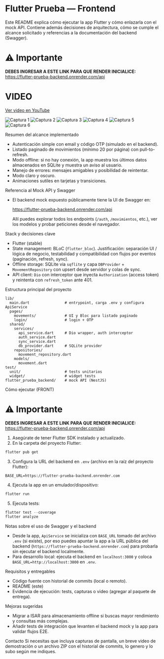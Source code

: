 # Flutter Prueba — Frontend

Este README explica cómo ejecutar la app Flutter y cómo enlazarla con el mock API. Contiene además decisiones de arquitectura, cómo se cumple el alcance solicitado y referencias a la documentación del backend (Swagger).

# ⚠️ Importante

**DEBES INGRESAR A ESTE LINK PARA QUE RENDER INICIALICE:**  
https://flutter-prueba-backend.onrender.com/api

# VIDEO
[Ver video en YouTube](https://youtu.be/pVl4b69sT-Y)

![Captura 1](imagenes/Captura%20de%20pantalla%202025-09-18%20201311.png)
![Captura 2](imagenes/Captura%20de%20pantalla%202025-09-18%20201323.png)
![Captura 3](imagenes/Captura%20de%20pantalla%202025-09-18%20201332.png)
![Captura 4](imagenes/Captura%20de%20pantalla%202025-09-18%20201349.png)
![Captura 5](imagenes/Captura%20de%20pantalla%202025-09-18%20201357.png)
![Captura 6](imagenes/Captura%20de%20pantalla%202025-09-18%20201406.png)


Resumen del alcance implementado
- Autenticación simple con email y código OTP (simulado en el backend).
- Listado paginado de movimientos (mínimo 20 por página) con pull-to-refresh.
- Modo offline: si no hay conexión, la app muestra los últimos datos almacenados en SQLite y muestra un aviso al usuario.
- Manejo de errores: mensajes amigables y posibilidad de reintentar.
- Modo claro y oscuro.
- Animaciones sutiles en tarjetas y transiciones.

Referencia al Mock API y Swagger
- El backend mock expuesto públicamente tiene la UI de Swagger en:

  https://flutter-prueba-backend.onrender.com/api

  Allí puedes explorar todos los endpoints (`/auth`, `/movimientos`, etc.), ver los modelos y probar peticiones desde el navegador.

Stack y decisiones clave
- Flutter (stable)
- State management: BLoC (`flutter_bloc`). Justificación: separación UI / lógica de negocio, testabilidad y compatibilidad con flujos por eventos (paginación, refresh, sync).
- Offline storage: SQLite via `sqflite` y capa `DBProvider` + `MovementRepository` con upsert desde servidor y colas de sync.
- API client: `Dio` con interceptor que inyecta `Authorization` (access token) y reintenta con `refresh_token` ante 401.

Estructura principal del proyecto
```
lib/
  main.dart                # entrypoint, carga .env y configura ApiService
  pages/
    movements/             # UI y Bloc para listado paginado
    login/                 # login + OTP
  shared/
    services/
      api_service.dart     # Dio wrapper, auth interceptor
      auth_service.dart
      sync_service.dart
      db_provider.dart     # SQLite provider
    repositories/
      movement_repository.dart
    models/
      movement.dart
test/
  unit/                    # tests unitarios
  widget/                  # widget tests
flutter_prueba_backend/    # mock API (NestJS)
```

Cómo ejecutar (FRONT)

# ⚠️ Importante

**DEBES INGRESAR A ESTE LINK PARA QUE RENDER INICIALICE:**  
https://flutter-prueba-backend.onrender.com/api

1. Asegúrate de tener Flutter SDK instalado y actualizado.
2. En la carpeta del proyecto Flutter:

```powershell
flutter pub get
```

3. Configura la URL del backend en `.env` (archivo en la raíz del proyecto Flutter):

```
BASE_URL=https://flutter-prueba-backend.onrender.com
```

4. Ejecuta la app en un emulador/dispositivo:

```powershell
flutter run
```

5. Ejecuta tests:

```powershell
flutter test --coverage
flutter analyze
```

Notas sobre el uso de Swagger y el backend
- Desde la app, `ApiService` se inicializa con `BASE_URL` tomado del archivo `.env` (si existe), por eso puedes apuntar la app a la URL pública del backend (`https://flutter-prueba-backend.onrender.com`) para probarla sin ejecutar el backend localmente.
- Para desarrollo local: ejecuta el backend en `localhost:3000` y coloca `BASE_URL=http://localhost:3000` en `.env`.

Requisitos y entregables
- Código fuente con historial de commits (local o remoto).
- README (este)
- Evidencia de ejecución: tests, capturas o video (agregar al paquete de entrega).

Mejoras sugeridas
- Migrar a ISAR para almacenamiento offline si buscas mayor rendimiento y consultas más complejas.
- Añadir tests de integración que levanten el backend mock y la app para validar flujos E2E.

Contacto
Si necesitas que incluya capturas de pantalla, un breve video de demostración o un archivo ZIP con el historial de commits, lo genero y lo subo según me indiques.

